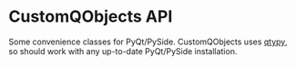 # CustomQObjects API

Some convenience classes for PyQt/PySide. CustomQObjects uses [qtypy](https://pypi.org/project/QtPy/), 
so should work with any up-to-date PyQt/PySide installation.

